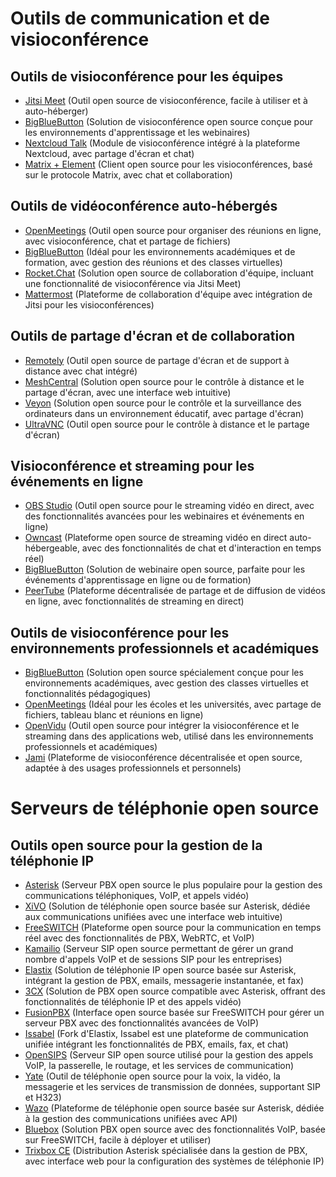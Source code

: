 # Outils de communication et de visioconférence

## Outils de visioconférence pour les équipes
  - [Jitsi Meet](https://jitsi.org/jitsi-meet/) (Outil open source de visioconférence, facile à utiliser et à auto-héberger)
  - [BigBlueButton](https://bigbluebutton.org/) (Solution de visioconférence open source conçue pour les environnements d'apprentissage et les webinaires)
  - [Nextcloud Talk](https://nextcloud.com/talk/) (Module de visioconférence intégré à la plateforme Nextcloud, avec partage d'écran et chat)
  - [Matrix + Element](https://element.io/) (Client open source pour les visioconférences, basé sur le protocole Matrix, avec chat et collaboration)

## Outils de vidéoconférence auto-hébergés
  - [OpenMeetings](https://openmeetings.apache.org/) (Outil open source pour organiser des réunions en ligne, avec visioconférence, chat et partage de fichiers)
  - [BigBlueButton](https://bigbluebutton.org/) (Idéal pour les environnements académiques et de formation, avec gestion des réunions et des classes virtuelles)
  - [Rocket.Chat](https://rocket.chat/) (Solution open source de collaboration d'équipe, incluant une fonctionnalité de visioconférence via Jitsi Meet)
  - [Mattermost](https://mattermost.com/) (Plateforme de collaboration d'équipe avec intégration de Jitsi pour les visioconférences)

## Outils de partage d'écran et de collaboration
  - [Remotely](https://github.com/lucent-sea/Remotely) (Outil open source de partage d'écran et de support à distance avec chat intégré)
  - [MeshCentral](https://meshcentral.com/) (Solution open source pour le contrôle à distance et le partage d'écran, avec une interface web intuitive)
  - [Veyon](https://veyon.io/) (Solution open source pour le contrôle et la surveillance des ordinateurs dans un environnement éducatif, avec partage d'écran)
  - [UltraVNC](https://www.uvnc.com/) (Outil open source pour le contrôle à distance et le partage d'écran)

## Visioconférence et streaming pour les événements en ligne
  - [OBS Studio](https://obsproject.com/) (Outil open source pour le streaming vidéo en direct, avec des fonctionnalités avancées pour les webinaires et événements en ligne)
  - [Owncast](https://owncast.online/) (Plateforme open source de streaming vidéo en direct auto-hébergeable, avec des fonctionnalités de chat et d'interaction en temps réel)
  - [BigBlueButton](https://bigbluebutton.org/) (Solution de webinaire open source, parfaite pour les événements d'apprentissage en ligne ou de formation)
  - [PeerTube](https://joinpeertube.org/) (Plateforme décentralisée de partage et de diffusion de vidéos en ligne, avec fonctionnalités de streaming en direct)

## Outils de visioconférence pour les environnements professionnels et académiques
  - [BigBlueButton](https://bigbluebutton.org/) (Solution open source spécialement conçue pour les environnements académiques, avec gestion des classes virtuelles et fonctionnalités pédagogiques)
  - [OpenMeetings](https://openmeetings.apache.org/) (Idéal pour les écoles et les universités, avec partage de fichiers, tableau blanc et réunions en ligne)
  - [OpenVidu](https://openvidu.io/) (Outil open source pour intégrer la visioconférence et le streaming dans des applications web, utilisé dans les environnements professionnels et académiques)
  - [Jami](https://jami.net/) (Plateforme de visioconférence décentralisée et open source, adaptée à des usages professionnels et personnels)

    
# Serveurs de téléphonie open source

## Outils open source pour la gestion de la téléphonie IP

  - [Asterisk](https://www.asterisk.org/) (Serveur PBX open source le plus populaire pour la gestion des communications téléphoniques, VoIP, et appels vidéo)
  - [XiVO](https://www.wazo.io/xivo) (Solution de téléphonie open source basée sur Asterisk, dédiée aux communications unifiées avec une interface web intuitive)
  - [FreeSWITCH](https://freeswitch.com/) (Plateforme open source pour la communication en temps réel avec des fonctionnalités de PBX, WebRTC, et VoIP)
  - [Kamailio](https://www.kamailio.org/) (Serveur SIP open source permettant de gérer un grand nombre d'appels VoIP et de sessions SIP pour les entreprises)
  - [Elastix](https://www.elastix.org/) (Solution de téléphonie IP open source basée sur Asterisk, intégrant la gestion de PBX, emails, messagerie instantanée, et fax)
  - [3CX](https://www.3cx.com/open-source-pbx/) (Solution de PBX open source compatible avec Asterisk, offrant des fonctionnalités de téléphonie IP et des appels vidéo)
  - [FusionPBX](https://www.fusionpbx.com/) (Interface open source basée sur FreeSWITCH pour gérer un serveur PBX avec des fonctionnalités avancées de VoIP)
  - [Issabel](https://www.issabel.org/) (Fork d'Elastix, Issabel est une plateforme de communication unifiée intégrant les fonctionnalités de PBX, emails, fax, et chat)
  - [OpenSIPS](https://opensips.org/) (Serveur SIP open source utilisé pour la gestion des appels VoIP, la passerelle, le routage, et les services de communication)
  - [Yate](http://yate.ro/) (Outil de téléphonie open source pour la voix, la vidéo, la messagerie et les services de transmission de données, supportant SIP et H323)
  - [Wazo](https://wazo-platform.org/) (Plateforme de téléphonie open source basée sur Asterisk, dédiée à la gestion des communications unifiées avec API)
  - [Bluebox](https://blue.box.ipbx.googlepages.com/) (Solution PBX open source avec des fonctionnalités VoIP, basée sur FreeSWITCH, facile à déployer et utiliser)
  - [Trixbox CE](https://sourceforge.net/projects/trixbox/) (Distribution Asterisk spécialisée dans la gestion de PBX, avec interface web pour la configuration des systèmes de téléphonie IP)


  

